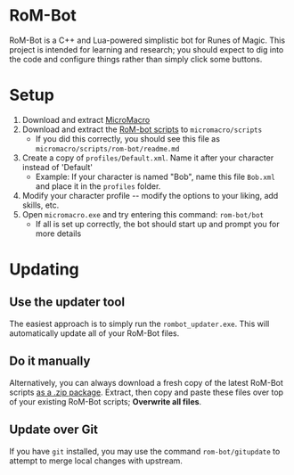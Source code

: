 # RoM-Bot

RoM-Bot is a C++ and Lua-powered simplistic bot for Runes of Magic.
This project is intended for learning and research; you should expect to
dig into the code and configure things rather than simply click some buttons.

# Setup

1. Download and extract [MicroMacro](https://solarstrike.net/project/micromacro)
2. Download and extract the [RoM-bot scripts](https://github.com/SolarStrike-Software/rom-bot/archive/refs/heads/master.zip) to `micromacro/scripts`
    - If you did this correctly, you should see this file as `micromacro/scripts/rom-bot/readme.md`
3. Create a copy of `profiles/Default.xml`. Name it after your character instead of 'Default'
    - Example: If your character is named "Bob", name this file `Bob.xml` and place it in the `profiles` folder.
4. Modify your character profile -- modify the options to your liking, add skills, etc.
5. Open `micromacro.exe` and try entering this command: `rom-bot/bot`
    - If all is set up correctly, the bot should start up and prompt you for more details

# Updating

## Use the updater tool
The easiest approach is to simply run the `rombot_updater.exe`. This will
automatically update all of your RoM-Bot files.

## Do it manually
Alternatively, you can always download a fresh copy of the latest RoM-Bot scripts
[as a .zip package](https://github.com/SolarStrike-Software/rom-bot/archive/refs/heads/master.zip).
Extract, then copy and paste these files over top of your existing RoM-Bot
scripts; **Overwrite all files**.

## Update over Git
If you have `git` installed, you may use the command `rom-bot/gitupdate` to attempt to merge local changes with upstream.

